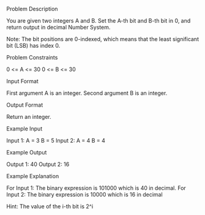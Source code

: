Problem Description

You are given two integers A and B.
Set the A-th bit and B-th bit in 0, and return output in decimal Number System.

Note:
The bit positions are 0-indexed, which means that the least significant bit (LSB) has index 0.


Problem Constraints

0 <= A <= 30
0 <= B <= 30


Input Format

First argument A is an integer.
Second argument B is an integer.


Output Format

Return an integer.


Example Input

Input 1:
A = 3
B = 5
Input 2:
A = 4
B = 4


Example Output

Output 1:
40
Output 2:
16


Example Explanation

For Input 1:
The binary expression is 101000 which is 40 in decimal.
For Input 2:
The binary expression is 10000 which is 16 in decimal

Hint: The value of the i-th bit is 2^i